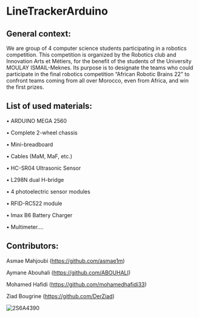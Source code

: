 # LineTrackerArduino

## General context:

We are group of 4 computer science students participating in a robotics competition. 
This competition is organized by the Robotics club and Innovation
Arts et Métiers, for the benefit of the students of the University
MOULAY ISMAIL-Meknes. Its purpose is to designate the teams
who could participate in the final robotics competition
“African Robotic Brains 22” to confront teams
coming from all over Morocco, even from Africa, and win the
first prizes.

## List of used materials:

• ARDUINO MEGA 2560

• Complete 2-wheel chassis

• Mini-breadboard

• Cables (MaM, MaF, etc.)

• HC-SR04 Ultrasonic Sensor

• L298N dual H-bridge

• 4 photoelectric sensor modules

• RFID-RC522 module

• Imax B6 Battery Charger

• Multimeter....

## Contributors:

Asmae Mahjoubi (https://github.com/asmae1m)

Aymane Abouhali (https://github.com/ABOUHALI)

Mohamed Hafidi (https://github.com/mohamedhafidi33)

Ziad Bougrine (https://github.com/DerZiad)

![2S6A4390](https://user-images.githubusercontent.com/72892818/160194613-365eb2a1-cf27-49dc-874e-b9a8e9e78ff0.JPG)

